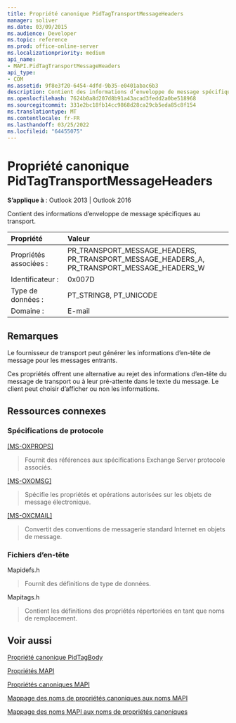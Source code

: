 ```yaml
---
title: Propriété canonique PidTagTransportMessageHeaders
manager: soliver
ms.date: 03/09/2015
ms.audience: Developer
ms.topic: reference
ms.prod: office-online-server
ms.localizationpriority: medium
api_name:
- MAPI.PidTagTransportMessageHeaders
api_type:
- COM
ms.assetid: 9f8e3f20-6454-4dfd-9b35-e0401abac6b3
description: Contient des informations d’enveloppe de message spécifiques au transport. Le client peut choisir d’afficher ou non les informations.
ms.openlocfilehash: 7624b0a8d207d8b91a43acad3fedd2a0be518968
ms.sourcegitcommit: 331e2bc18fb14cc9868d28ca29cb5eda85c8f154
ms.translationtype: MT
ms.contentlocale: fr-FR
ms.lasthandoff: 03/25/2022
ms.locfileid: "64455075"
---
```

# <a name="pidtagtransportmessageheaders-canonical-property"></a>Propriété canonique PidTagTransportMessageHeaders

  
  
**S’applique à** : Outlook 2013 | Outlook 2016 
  
Contient des informations d’enveloppe de message spécifiques au transport.
  
|Propriété |Valeur |
|:-----|:-----|
|Propriétés associées :  <br/> |PR_TRANSPORT_MESSAGE_HEADERS, PR_TRANSPORT_MESSAGE_HEADERS_A, PR_TRANSPORT_MESSAGE_HEADERS_W  <br/> |
|Identificateur :  <br/> |0x007D  <br/> |
|Type de données :  <br/> |PT_STRING8, PT_UNICODE  <br/> |
|Domaine :  <br/> |E-mail  <br/> |
   
## <a name="remarks"></a>Remarques

Le fournisseur de transport peut générer les informations d’en-tête de message pour les messages entrants.
  
Ces propriétés offrent une alternative au rejet des informations d’en-tête du message de transport ou à leur pré-attente dans le texte du message. Le client peut choisir d’afficher ou non les informations.
  
## <a name="related-resources"></a>Ressources connexes

### <a name="protocol-specifications"></a>Spécifications de protocole

[[MS-OXPROPS]](https://msdn.microsoft.com/library/f6ab1613-aefe-447d-a49c-18217230b148%28Office.15%29.aspx)
  
> Fournit des références aux spécifications Exchange Server protocole associés.
    
[[MS-OXOMSG]](https://msdn.microsoft.com/library/daa9120f-f325-4afb-a738-28f91049ab3c%28Office.15%29.aspx)
  
> Spécifie les propriétés et opérations autorisées sur les objets de message électronique.
    
[[MS-OXCMAIL]](https://msdn.microsoft.com/library/b60d48db-183f-4bf5-a908-f584e62cb2d4%28Office.15%29.aspx)
  
> Convertit des conventions de messagerie standard Internet en objets de message.
    
### <a name="header-files"></a>Fichiers d’en-tête

Mapidefs.h
  
> Fournit des définitions de type de données.
    
Mapitags.h
  
> Contient les définitions des propriétés répertoriées en tant que noms de remplacement.
    
## <a name="see-also"></a>Voir aussi



[Propriété canonique PidTagBody](pidtagbody-canonical-property.md)


[Propriétés MAPI](mapi-properties.md)
  
[Propriétés canoniques MAPI](mapi-canonical-properties.md)
  
[Mappage des noms de propriétés canoniques aux noms MAPI](mapping-canonical-property-names-to-mapi-names.md)
  
[Mappage des noms MAPI aux noms de propriétés canoniques](mapping-mapi-names-to-canonical-property-names.md)

